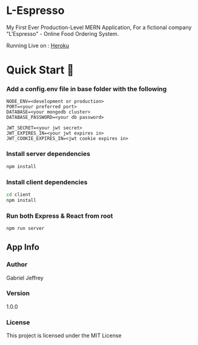 # L-Espresso

My First Ever Production-Level MERN Application, For a fictional company "L'Espresso" - Online Food
Ordering System.

Running Live on : [Heroku](https://l-espresso.herokuapp.com/)

# Quick Start 🚀

### Add a config.env file in base folder with the following

```
NODE_ENV=<development or production>
PORT=<your preferred port>
DATABASE=<your mongodb cluster>
DATABASE_PASSWORD=<your db password>

JWT_SECRET=<your jwt secret>
JWT_EXPIRES_IN=<your jwt expires in>
JWT_COOKIE_EXPIRES_IN=<jwt cookie expires in>

```

### Install server dependencies

```bash
npm install
```

### Install client dependencies

```bash
cd client
npm install
```

### Run both Express & React from root

```bash
npm run server
```

## App Info

### Author

Gabriel Jeffrey

### Version

1.0.0

### License

This project is licensed under the MIT License
